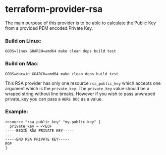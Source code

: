 # terraform-provider-rsa

The main purpose of this provider is to be able to calculate the Public Key from a provided PEM encoded Private Key.

### Build on Linux:

```
GOOS=linux GOARCH=amd64 make clean deps build test
```

### Build on Mac:

```
GOOS=darwin GOARCH=amd64 make clean deps build test
```

This RSA provider has only one resource `rsa_public_key` which accepts one argument which is the `private_key`.
The `private_key` value should be a wraped string without line breaks, However if you wish to pass unwraped private_key
you can pass a `HERE DOC` as a value.

### Example:

```
resource "rsa_public_key" "my-public-key" {
  private_key = <<EOF
-----BEGIN RSA PRIVATE KEY-----
...
-----END RSA PRIVATE KEY-----
EOF
}

```
